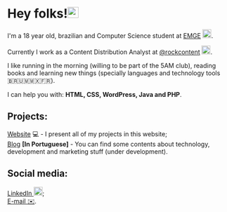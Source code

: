<h1>Hey folks!<img src = "https://drive.google.com/uc?id=12sAVNlfxNCd5AePeGpzf80bebVD6DUf9" width = "25px" height = "25px"></h1>

<p>I'm a 18 year old, brazilian and Computer Science student at <a href = "https://www.emge.edu.br">EMGE</a> <img src = "https://camo.githubusercontent.com/db37c16a0f2aaf3ebe2aec5639e8a611ea67b75a19a4eb448f57a8109f3c5c80/687474703a2f2f656d67652e6564752e62722f77702d636f6e74656e742f75706c6f6164732f323031372f31312f66617669636f6e2e706e67" width = "20px" height = "20px" alt = "EMGE logo">.

Currently I work as a Content Distribution Analyst at [@rockcontent](https://www.rockcontent.com) <img src = "https://drive.google.com/uc?id=1mCRueB_HsBb457ZPpX8VOJzD2TkMkdd8" width = "20px" height = "20px" alt = "Rock Content logo">.

I like running in the morning (willing to be part of the 5AM club), reading books and learning new things (specially languages and technology tools 🇧🇷🇺🇲🇲🇽🇫🇷).

I can help you with: <b>HTML, CSS, WordPress, Java and PHP</b>.</p>

<h2>Projects:</h2>

<p>
  <a href = "https://www.teste.com.br">Website</a> 💻  - I present all of my projects in this website;
  <br><a href = "https://www.caiohferreira.com.br">Blog</a> <b>[In Portuguese]</b> - You can find some contents about technology, development and marketing stuff (under development).
</p>
<h2>Social media:</h2><p>
  <a href = "https://www.linkedin.com/in/caio-henrique-azevedo-ferreira/">LinkedIn <img src = "https://drive.google.com/uc?id=1yUgrsXt2huVHfqtUWemjhFsnSl4qSEz9" width = "20px" height = "20px" alt = "LinkedIn"></a>;
  <br><a href = "mailto:caiolee01@hotmail.com">E-mail ✉️</a>.
</p>
